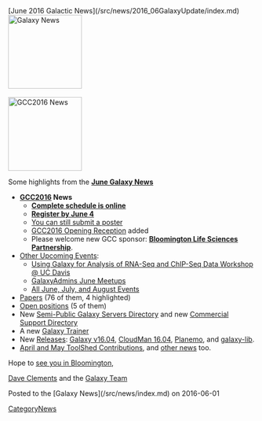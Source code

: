 <div class='newsItemHeader'>[June 2016 Galactic News](/src/news/2016_06GalaxyUpdate/index.md)</div>

<div class='right'>
<a href='/src/GalaxyUpdates/2016_06/index.md'><img src="/src/images/GalaxyLogos/GalaxyNews.png" alt="Galaxy News" width=150 /></a><br />
<br />
<a href='/src/GalaxyUpdates/2016_06/index.md#gcc2016'><img src="/src/images/Logos/GCC2016LogoTallBig.png" alt="GCC2016 News" width="150" /></a></div>

Some highlights from the **[June Galaxy News](/src/GalaxyUpdates/2016_06/index.md)**

* **[GCC2016](/src/GalaxyUpdates/2016_06/index.md#gcc2016) News**
  * **[Complete schedule is online](/src/GalaxyUpdates/2016_06/index.md#complete-schedule-online)**
  * **[Register by June 4](/src/GalaxyUpdates/2016_06/index.md#registration-june-4)**
  * [You can still submit a poster](/src/GalaxyUpdates/2016_06/index.md#posters-there-is-still-space)
  * [GCC2016 Opening Reception](/src/GalaxyUpdates/2016_06/index.md#opening-reception-added) added
  * Please welcome new GCC sponsor: **[Bloomington Life Sciences Partnership](/src/GalaxyUpdates/2016_06/index.md#bloomington-life-sciences-partnership)**.
* [Other Upcoming Events](/src/GalaxyUpdates/2016_06/index.md#upcoming-events):
  * [Using Galaxy for Analysis of RNA-Seq and ChIP-Seq Data Workshop @ UC Davis](/src/GalaxyUpdates/2016_06/index.md#using-galaxy-for-analysis-of-rna-seq-and-chip-seq-data)
  * [GalaxyAdmins June Meetups](/src/GalaxyUpdates/2016_06/index.md#galaxyadmins-june-meetups)
  * [All June, July, and August Events](/src/GalaxyUpdates/2016_06/index.md#june-july-and-august-events)
* [Papers](/src/GalaxyUpdates/2016_06/index.md#new-papers) (76 of them, 4 highlighted)
* [Open positions](/src/GalaxyUpdates/2016_06/index.md#whos-hiring) (5 of them)
* New [Semi-Public Galaxy Servers Directory](/src/GalaxyUpdates/2016_06/index.md#new-semi-public-galaxy-servers-directory) and new [Commercial Support Directory](/src/GalaxyUpdates/2016_06/index.md#new-commercial-support-directory)
* A new [Galaxy Trainer](/src/GalaxyUpdates/2016_06/index.md#galaxy-community-hubs) 
* New [Releases](/src/GalaxyUpdates/2016_06/index.md#releases): [Galaxy v16.04](/src/GalaxyUpdates/2016_06/index.md#galaxy-v1604), [CloudMan 16.04](/src/GalaxyUpdates/2016_06/index.md#cloudman-1604), [Planemo](/src/GalaxyUpdates/2016_06/index.md#planemo-0250---0260), and [galaxy-lib](/src/GalaxyUpdates/2016_06/index.md#galaxy-lib-1671---1677).
* [April and May ToolShed Contributions](/src/GalaxyUpdates/2016_06/index.md#toolshed-contributions), and [other news](/src/GalaxyUpdates/2016_06/index.md#other-news) too.

Hope to [see you in Bloomington](https://gcc2016.iu.edu/),

[Dave Clements](/src/DaveClements/index.md) and the [Galaxy Team](/src/GalaxyTeam/index.md)

<div class='newsItemFooter'>Posted to the [Galaxy News](/src/news/index.md) on 2016-06-01</div>

[CategoryNews](/src/CategoryNews/index.md)
